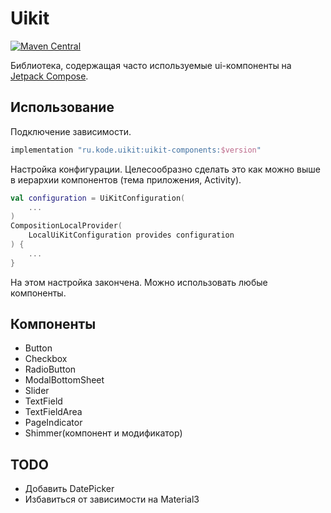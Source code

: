 # Uikit

[![Maven Central][mavenbadge-svg]][mavencentral]

Библиотека, содержащая часто используемые ui-компоненты на [Jetpack Compose](https://developer.android.com/compose).

## Использование

Подключение зависимости.
```groovy
implementation "ru.kode.uikit:uikit-components:$version"
```
Настройка конфигурации. Целесообразно сделать это как можно выше в иерархии компонентов (тема приложения, Activity).
```kotlin
val configuration = UiKitConfiguration(
    ...
)
CompositionLocalProvider(
    LocalUiKitConfiguration provides configuration
) {
    ...
}
```
На этом настройка закончена. Можно использовать любые компоненты.

## Компоненты
- Button
- Checkbox
- RadioButton
- ModalBottomSheet
- Slider
- TextField
- TextFieldArea
- PageIndicator
- Shimmer(компонент и модификатор)

## TODO
- Добавить DatePicker
- Избавиться от зависимости на Material3

[mavenbadge-svg]: https://maven-badges.herokuapp.com/maven-central/ru.kode.uikit/uikit-components/badge.svg
[mavencentral]: https://mvnrepository.com/artifact/ru.kode.uikit/uikit-components